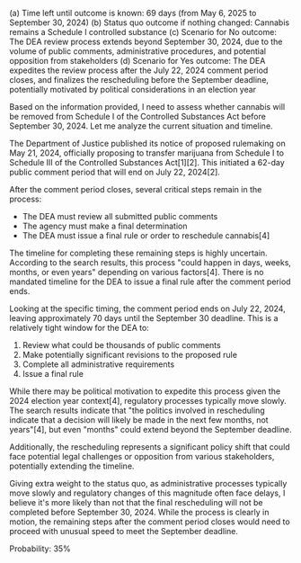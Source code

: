 (a) Time left until outcome is known: 69 days (from May 6, 2025 to September 30, 2024)
(b) Status quo outcome if nothing changed: Cannabis remains a Schedule I controlled substance
(c) Scenario for No outcome: The DEA review process extends beyond September 30, 2024, due to the volume of public comments, administrative procedures, and potential opposition from stakeholders
(d) Scenario for Yes outcome: The DEA expedites the review process after the July 22, 2024 comment period closes, and finalizes the rescheduling before the September deadline, potentially motivated by political considerations in an election year

Based on the information provided, I need to assess whether cannabis will be removed from Schedule I of the Controlled Substances Act before September 30, 2024. Let me analyze the current situation and timeline.

The Department of Justice published its notice of proposed rulemaking on May 21, 2024, officially proposing to transfer marijuana from Schedule I to Schedule III of the Controlled Substances Act[1][2]. This initiated a 62-day public comment period that will end on July 22, 2024[2].

After the comment period closes, several critical steps remain in the process:
- The DEA must review all submitted public comments
- The agency must make a final determination
- The DEA must issue a final rule or order to reschedule cannabis[4]

The timeline for completing these remaining steps is highly uncertain. According to the search results, this process "could happen in days, weeks, months, or even years" depending on various factors[4]. There is no mandated timeline for the DEA to issue a final rule after the comment period ends.

Looking at the specific timing, the comment period ends on July 22, 2024, leaving approximately 70 days until the September 30 deadline. This is a relatively tight window for the DEA to:
1. Review what could be thousands of public comments
2. Make potentially significant revisions to the proposed rule
3. Complete all administrative requirements
4. Issue a final rule

While there may be political motivation to expedite this process given the 2024 election year context[4], regulatory processes typically move slowly. The search results indicate that "the politics involved in rescheduling indicate that a decision will likely be made in the next few months, not years"[4], but even "months" could extend beyond the September deadline.

Additionally, the rescheduling represents a significant policy shift that could face potential legal challenges or opposition from various stakeholders, potentially extending the timeline.

Giving extra weight to the status quo, as administrative processes typically move slowly and regulatory changes of this magnitude often face delays, I believe it's more likely than not that the final rescheduling will not be completed before September 30, 2024. While the process is clearly in motion, the remaining steps after the comment period closes would need to proceed with unusual speed to meet the September deadline.

Probability: 35%